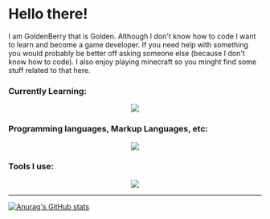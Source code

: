 # Hello there!
I am GoldenBerry that is Golden. Although I don't know how to code I want to learn and become a game developer. If you need help with something you would probably be better off asking someone else (because I don't know how to code). I also enjoy playing minecraft so you minght find some stuff related to that here.

### Currently Learning:
<p align="center">
  <a href="https://skillicons.dev">
    <img src="https://skillicons.dev/icons?i=git,c,cpp,visualstudio,blender,unreal" />
  </a>
</p>

### Programming languages, Markup Languages, etc:
<p align="center">
  <a href="https://skillicons.dev">
    <img src="https://skillicons.dev/icons?i=html,css,md" />
  </a>
</p>

### Tools I use:
<p align="center">
  <a href="https://skillicons.dev">
    <img src="https://skillicons.dev/icons?i=replit,vscode,github,ableton" />
  </a>
</p>

********************
[![Anurag's GitHub stats](https://github-readme-stats.vercel.app/api?username=GoldenBerrythatisGolden)](https://github.com/anuraghazra/github-readme-stats)
